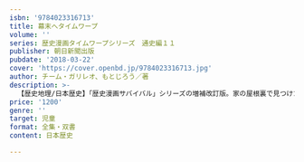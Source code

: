 ```yaml
---
isbn: '9784023316713'
title: 幕末へタイムワープ
volume: ''
series: 歴史漫画タイムワープシリーズ　通史編１１
publisher: 朝日新聞出版
pubdate: '2018-03-22'
cover: 'https://cover.openbd.jp/9784023316713.jpg'
author: チーム・ガリレオ、もとじろう／著
description: >-
  【歴史地理/日本歴史】「歴史漫画サバイバル」シリーズの増補改訂版。家の屋根裏で見つけた古ぼけた懐中時計は、んとタイムマシンだった！うっかり動かしてしまい、幕末にタイムワープしたシュン、ユイ、ノブの３人は、幕末の動乱に巻き込まれてしまう。
price: '1200'
genre: ''
target: 児童
format: 全集・双書
content: 日本歴史

---
```

